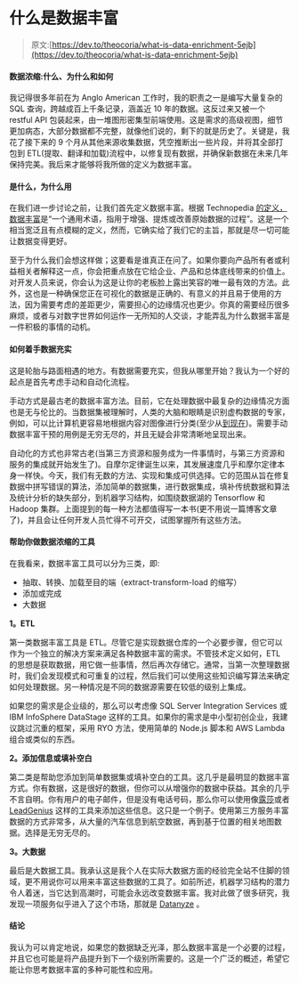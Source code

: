 # 什么是数据丰富

> 原文:[https://dev.to/theocoria/what-is-data-enrichment-5ejb](https://dev.to/theocoria/what-is-data-enrichment-5ejb)

#### 数据浓缩:什么、为什么和如何

我记得很多年前在为 Anglo American 工作时，我的职责之一是编写大量复杂的 SQL 查询，跨越成百上千条记录，涵盖近 10 年的数据。这反过来又被一个 restful API 包装起来，由一堆图形密集型前端使用。这是需求的高级视图，细节更加病态，大部分数据都不完整，就像他们说的，剩下的就是历史了。关键是，我花了接下来的 9 个月从其他来源收集数据，凭空推断出一些片段，并将其全部打包到 ETL(提取、翻译和加载)流程中，以修复现有数据，并确保新数据在未来几年保持完美。我后来才能够将我所做的定义为数据丰富。

#### 是什么，为什么用

在我们进一步讨论之前，让我们首先定义数据丰富。根据 Technopedia [的定义，数据丰富](https://www.techopedia.com/definition/28037/data-enrichment)是“一个通用术语，指用于增强、提炼或改善原始数据的过程”。这是一个相当宽泛且有点模糊的定义，然而，它确实给了我们它的主旨，那就是尽一切可能让数据变得更好。

至于为什么我们会想这样做；这要看是谁真正在问了。如果你要向产品所有者或利益相关者解释这一点，你会把重点放在它给企业、产品和总体底线带来的价值上。对开发人员来说，你会认为这是让你的老板脸上露出笑容的唯一最有效的方法。此外，这也是一种确保您正在可视化的数据是正确的、有意义的并且易于使用的方法，因为需要考虑的差距更少，需要担心的边缘情况也更少。你真的需要经历很多麻烦，或者与对数字世界如何运作一无所知的人交谈，才能弄乱为什么数据丰富是一件积极的事情的动机。

#### 如何着手数据充实

这是轮胎与路面相遇的地方。有数据需要充实，但我从哪里开始？我认为一个好的起点是首先考虑手动和自动化流程。

手动方式是最古老的数据丰富方法。目前，它在处理数据中最复杂的边缘情况方面也是无与伦比的。当数据集被理解时，人类的大脑和眼睛是识别虚构数据的专家，例如，可以比计算机更容易地根据内容对图像进行分类(至少从[到现在](https://changelog.com/podcast/219))。需要手动数据丰富干预的用例是无穷无尽的，并且无疑会非常清晰地呈现出来。

自动化的方式也非常古老(当第三方资源和服务成为一件事情时，与第三方资源和服务的集成就开始发生了)。自摩尔定律诞生以来，其发展速度几乎和摩尔定律本身一样快。今天，我们有无数的方法、实现和集成可供选择。它的范围从旨在修复数据中拼写错误的算法，添加简单的数据集，进行数据集成，填补传统数据和算法及统计分析的缺失部分，到机器学习结构，如围绕数据湖的 Tensorflow 和 Hadoop 集群。上面提到的每一种方法都值得写一本书(更不用说一篇博客文章了)，并且会让任何开发人员忙得不可开交，试图掌握所有这些方法。

#### 帮助你做数据浓缩的工具

在我看来，数据丰富工具可以分为三类，即:

*   抽取、转换、加载至目的端（extract-transform-load 的缩写）
*   添加或完成
*   大数据

**1。ETL**

第一类数据丰富工具是 ETL。尽管它是实现数据仓库的一个必要步骤，但它可以作为一个独立的解决方案来满足各种数据丰富的需求。不管技术定义如何，ETL 的思想是获取数据，用它做一些事情，然后再次存储它。通常，当第一次整理数据时，我们会发现模式和可重复的过程，然后我们可以使用这些知识编写算法来确定如何处理数据。另一种情况是不同的数据源需要在较低的级别上集成。

如果您的需求是企业级的，那么可以考虑像 SQL Server Integration Services 或 IBM InfoSphere DataStage 这样的工具。如果你的需求是中小型初创企业，我建议跳过沉重的框架，采用 RYO 方法，使用简单的 Node.js 脚本和 AWS Lambda 组合或类似的东西。

**2。添加信息或填补空白**

第二类是帮助您添加到简单数据集或填补空白的工具。这几乎是最明显的数据丰富方式。你有数据，这是很好的数据，但你可以从增强你的数据中获益。其余的几乎不言自明。你有用户的电子邮件，但是没有电话号码，那么你可以使用像[露莎](https://www.lusha.co/)或者 [LeadGenius](https://www.leadgenius.com/) 这样的工具来添加这些信息。这只是一个例子。使用第三方服务丰富数据的方式非常多，从大量的汽车信息到航空数据，再到基于位置的相关地图数据。选择是无穷无尽的。

**3。大数据**

最后是大数据工具。我承认这是我个人在实际大数据方面的经验完全站不住脚的领域，更不用说你可以用来丰富这些数据的工具了。如前所述，机器学习结构的潜力令人着迷，当它达到高潮时，可能会永远改变数据丰富。我对此做了很多研究，我发现一项服务似乎进入了这个市场，那就是 [Datanyze](https://www.datanyze.com/) 。

#### 结论

我认为可以肯定地说，如果您的数据缺乏光泽，那么数据丰富是一个必要的过程，并且它也可能是将产品提升到下一个级别所需要的。这是一个广泛的概述，希望它能让你思考数据丰富的多种可能性和应用。